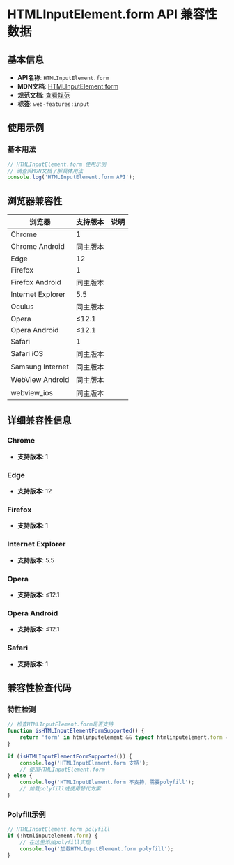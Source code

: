 # HTMLInputElement.form API 兼容性数据

## 基本信息

- **API名称**: `HTMLInputElement.form`
- **MDN文档**: [HTMLInputElement.form](https://developer.mozilla.org/docs/Web/API/HTMLInputElement/form)
- **规范文档**: [查看规范](https://html.spec.whatwg.org/multipage/form-control-infrastructure.html#dom-fae-form-dev)
- **标签**: `web-features:input`

## 使用示例

### 基本用法

```javascript
// HTMLInputElement.form 使用示例
// 请查阅MDN文档了解具体用法
console.log('HTMLInputElement.form API');
```

## 浏览器兼容性

| 浏览器 | 支持版本 | 说明 |
|--------|----------|------|
| Chrome | 1 |  |
| Chrome Android | 同主版本 |  |
| Edge | 12 |  |
| Firefox | 1 |  |
| Firefox Android | 同主版本 |  |
| Internet Explorer | 5.5 |  |
| Oculus | 同主版本 |  |
| Opera | ≤12.1 |  |
| Opera Android | ≤12.1 |  |
| Safari | 1 |  |
| Safari iOS | 同主版本 |  |
| Samsung Internet | 同主版本 |  |
| WebView Android | 同主版本 |  |
| webview_ios | 同主版本 |  |

## 详细兼容性信息

### Chrome

- **支持版本**: 1

### Edge

- **支持版本**: 12

### Firefox

- **支持版本**: 1

### Internet Explorer

- **支持版本**: 5.5

### Opera

- **支持版本**: ≤12.1

### Opera Android

- **支持版本**: ≤12.1

### Safari

- **支持版本**: 1

## 兼容性检查代码

### 特性检测

```javascript
// 检查HTMLInputElement.form是否支持
function isHTMLInputElementFormSupported() {
    return 'form' in htmlinputelement && typeof htmlinputelement.form === 'function';
}

if (isHTMLInputElementFormSupported()) {
    console.log('HTMLInputElement.form 支持');
    // 使用HTMLInputElement.form
} else {
    console.log('HTMLInputElement.form 不支持，需要polyfill');
    // 加载polyfill或使用替代方案
}
```

### Polyfill示例

```javascript
// HTMLInputElement.form polyfill
if (!htmlinputelement.form) {
    // 在这里添加polyfill实现
    console.log('加载HTMLInputElement.form polyfill');
}
```

